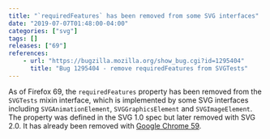 ```yaml
---
title: "`requiredFeatures` has been removed from some SVG interfaces"
date: "2019-07-07T01:48:00-04:00"
categories: ["svg"]
tags: []
releases: ["69"]
references:
    - url: "https://bugzilla.mozilla.org/show_bug.cgi?id=1295404"
      title: "Bug 1295404 - remove requiredFeatures from SVGTests"
---
```

As of Firefox 69, the `requiredFeatures` property has been removed from the `SVGTests` mixin interface, which is implemented by some SVG interfaces including `SVGAnimationElement`, `SVGGraphicsElement` and `SVGImageElement`. The property was defined in the SVG 1.0 spec but later removed with SVG 2.0. It has already been removed with [Google Chrome 59](https://www.chromestatus.com/feature/5720709590417408).
